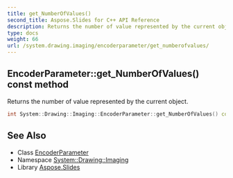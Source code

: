 ```yaml
---
title: get_NumberOfValues()
second_title: Aspose.Slides for C++ API Reference
description: Returns the number of value represented by the current object.
type: docs
weight: 66
url: /system.drawing.imaging/encoderparameter/get_numberofvalues/
---
```

## EncoderParameter::get_NumberOfValues() const method


Returns the number of value represented by the current object.

```cpp
int System::Drawing::Imaging::EncoderParameter::get_NumberOfValues() const
```

## See Also

* Class [EncoderParameter](../)
* Namespace [System::Drawing::Imaging](../../)
* Library [Aspose.Slides](../../../)